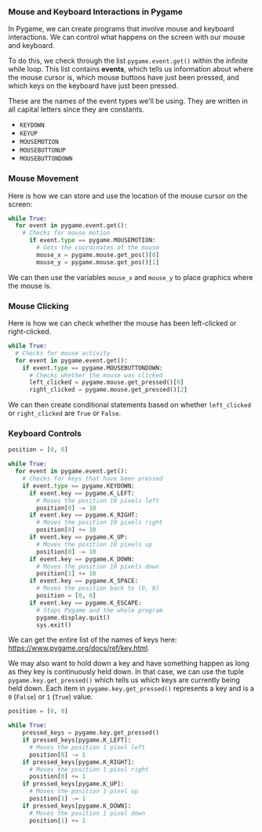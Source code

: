 ### Mouse and Keyboard Interactions in Pygame

In Pygame, we can create programs that involve mouse and keyboard interactions. We can control what happens on the screen with our mouse and keyboard. 

To do this, we check through the list `pygame.event.get()` within the infinite while loop. This list contains **events**, which tells us information about where the mouse cursor is, which mouse buttons have just been pressed, and which keys on the keyboard have just been pressed.

These are the names of the event types we'll be using. They are written in all capital letters since they are constants.

* `KEYDOWN`
* `KEYUP`
* `MOUSEMOTION`
* `MOUSEBUTTONUP`
* `MOUSEBUTTONDOWN`

### Mouse Movement

Here is how we can store and use the location of the mouse cursor on the screen:

```python
while True:
  for event in pygame.event.get():
    # Checks for mouse motion
      if event.type == pygame.MOUSEMOTION:
        # Gets the coordinates of the mouse
        mouse_x = pygame.mouse.get_pos()[0]
        mouse_y = pygame.mouse.get_pos()[1]
```

We can then use the variables `mouse_x` and `mouse_y` to place graphics where the mouse is.

### Mouse Clicking

Here is how we can check whether the mouse has been left-clicked or right-clicked.

```python
while True:
  # Checks for mouse activity
  for event in pygame.event.get():
    if event.type == pygame.MOUSEBUTTONDOWN:
      # Checks whether the mouse was clicked
      left_clicked = pygame.mouse.get_pressed()[0]
      right_clicked = pygame.mouse.get_pressed()[2]
```

We can then create conditional statements based on whether `left_clicked` or `right_clicked` are `True` or `False`.

### Keyboard Controls

```python
position = [0, 0]

while True:
  for event in pygame.event.get():
  	# Checks for keys that have been pressed
    if event.type == pygame.KEYDOWN:
      if event.key == pygame.K_LEFT:
        # Moves the position 10 pixels left
        position[0] -= 10
      if event.key == pygame.K_RIGHT:
        # Moves the position 10 pixels right
        position[0] += 10
      if event.key == pygame.K_UP:
        # Moves the position 10 pixels up
        position[0] -= 10
      if event.key == pygame.K_DOWN:
        # Moves the position 10 pixels down
        position[1] += 10
      if event.key == pygame.K_SPACE:
        # Moves the position back to (0, 0)
        position = [0, 0]        
      if event.key == pygame.K_ESCAPE:
        # Stops Pygame and the whole program
        pygame.display.quit()
        sys.exit()
```

We can get the entire list of the names of keys here: https://www.pygame.org/docs/ref/key.html.

We may also want to hold down a key and have something happen as long as they key is continuously held down. In that case, we can use the tuple `pygame.key.get_pressed()` which tells us which keys are currently being held down. Each item in `pygame.key.get_pressed()` represents a key and is a `0` (`False`) or `1` (`True`) value.

```python
position = [0, 0]

while True:
    pressed_keys = pygame.key.get_pressed()
    if pressed_keys[pygame.K_LEFT]:
      # Moves the position 1 pixel left
      position[0] -= 1
    if pressed_keys[pygame.K_RIGHT]:
      # Moves the position 1 pixel right
      position[0] += 1
    if pressed_keys[pygame.K_UP]:
      # Moves the position 1 pixel up
      position[1] -= 1
    if pressed_keys[pygame.K_DOWN]:
      # Moves the position 1 pixel down
      position[1] += 1
```



